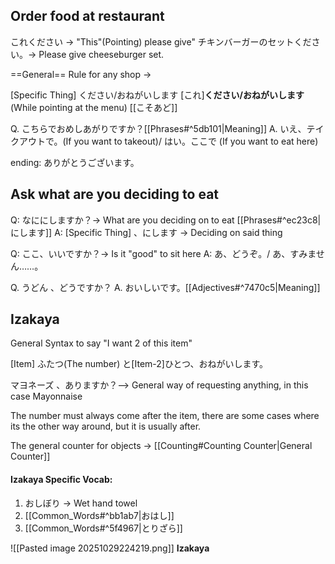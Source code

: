 ## Order food at restaurant

これください -> "This"(Pointing) please give"
チキンバーガーのセットください。-> Please give cheeseburger set.

==General== Rule for any shop ->

[Specific Thing] ください/おねがいします
[これ]**ください/おねがいします** (While pointing at the menu) [[こそあど]]

Q. こちらでおめしあがりですか？[[Phrases#^5db101|Meaning]]
A. いえ、テイクアウトで。(If you want to takeout)/ はい。ここで (If you want to eat here)

ending: ありがとうございます。

## Ask what are you deciding to eat

Q: なににしますか？-> What are you deciding on to eat [[Phrases#^ec23c8|にします]]
A: [Specific Thing] 、にします -> Deciding on said thing 

Q: ここ、いいですか？-> Is it "good" to sit here
A: あ、どうぞ。/ あ、すみません……。

Q. うどん 、どうですか？
A. おいしいです。[[Adjectives#^7470c5|Meaning]]


## Izakaya

General Syntax to say "I want 2 of this item"

[Item] ふたつ(The number) と[Item-2]ひとつ、おねがいします。

マヨネーズ 、ありますか？--> General way of requesting anything, in this case Mayonnaise

The number must always come after the item, there are some cases where its the other way around, but it is usually after.

The general counter for objects -> [[Counting#Counting Counter|General Counter]]


#### Izakaya Specific Vocab: 
1. おしぼり -> Wet hand towel
2. [[Common_Words#^bb1ab7|おはし]]
3. [[Common_Words#^5f4967|とりざら]]


![[Pasted image 20251029224219.png]]
**Izakaya**

